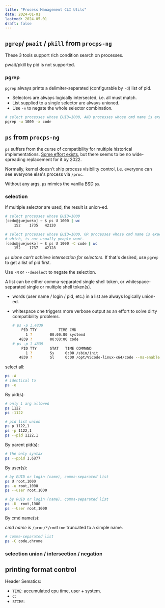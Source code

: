 ```yaml
---
title: "Process Management CLI Utils"
date: 2024-01-01
lastmod: 2024-05-01
draft: false
---
```


## `pgrep`/ `pwait` / `pkill` from `procps-ng`

These 3 tools support rich condition search on processes.

pwait/pkill by pid is not supported.

### pgrep

`pgrep` always prints a delimiter-separated (configurable by `-d`) list of pid.

- Selectors are always logically intersected, i.e. all must match.
- List supplied to a single selector are always unioned.
- Use `-v` to negate the whole selector combination.

```sh
# select processes whose EUID=1000, AND processes whose cmd name is exactly 'code'
pgrep -u 1000 -x code
```

## `ps` from `procps-ng`

`ps` suffers from the curse of compatibility for multiple historical implementations.
[Some effort exists](https://github.com/dalance/procs), but there seems to be no wide-spreading replacement for it by 2022.

Normally, kernel doesn't ship process visibility control, i.e. everyone can see everyone else's process via `/proc`.

Without any args, `ps` mimics the vanilla BSD `ps`.

### selection

If multiple selector are used, the result is union-ed.

```sh
# select processes whose EUID=1000 
[cedo@juejueko] ~ $ ps U 1000 | wc
    152    1735   42120

# select processes whose EUID=1000, OR processes whose cmd name is exactly 'code'
# which, is not usually people want.
[cedo@juejueko] ~ $ ps U 1000 -C code | wc
    152    1737   42128
```

*`ps` alone can't achieve intersection for selectors.*
If that's desired, use `pgrep` to get a list of pid first.

Use `-N` or `--deselect` to negate the selection.

A list can be either comma-separated single shell token, or whitespace-separated single or multiple shell token(s).

- words (user name / login / pid, etc.) in a list are always logically union-ed.
- whitespace one triggers more verbose output as an effort to solve dirty compatibility problems.

    ```sh
    # ps -p 1,4839
        PID TTY          TIME CMD
          1 ?        00:00:00 systemd
       4839 ?        00:00:00 code
    # ps -p 1 4839
        PID TTY      STAT   TIME COMMAND
          1 ?        Ss     0:00 /sbin/init
       4839 ?        Sl     0:00 /opt/VSCode-linux-x64/code --ms-enable-electron-run-as-node /opt/VSCode-linux-x64/resources/app/out/bootstrap-fork --type=watcherServiceParcelSharedProcess
    ```

select all:

```sh
ps -A
# identical to
ps -e
```

By pid(s):

```sh
# only 1 arg allowed
ps 1122
ps -1122

# pid list union
ps p 1122,1
ps -p 1122,1
ps --pid 1122,1
```

By parent pid(s):

```sh
# the only syntax
ps --ppid 1,6877
```

By user(s):

```sh
# by EUID or login (name), comma-separated list
ps U root,1000
ps -u root,1000
ps --user root,1000

# by RUID or login (name), comma-separated list
ps -U  root,1000
ps --User root,1000
```

By cmd name(s):

*cmd name* is `/proc/*/cmdline` truncated to a simple name.

```sh
# comma-separated list
ps -C code,chrome
```

### selection union / intersection / negation


## printing format control

Header Sematics:
- `TIME`: accumulated cpu time, user + system.
- `C`:
- `STIME`:
